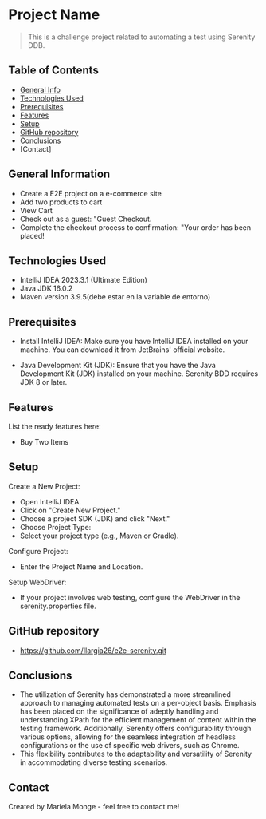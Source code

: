 # Project Name
> This is a challenge project related to automating a test using Serenity DDB.

## Table of Contents
* [General Info](#general-information)
* [Technologies Used](#technologies-used)
* [Prerequisites](#Prerequisites)
* [Features](#features)
* [Setup](#setup)
* [GitHub repository](#GitHub-repository)
* [Conclusions](#Conclusions)
* [Contact]

## General Information
- Create a E2E project on a e-commerce site 
- Add two products to cart
- View Cart
- Check out as a guest: "Guest Checkout.
- Complete the checkout process to confirmation: "Your order has been placed!

## Technologies Used
- IntelliJ IDEA 2023.3.1 (Ultimate Edition)
- Java JDK 16.0.2
- Maven version 3.9.5(debe estar en la variable de entorno)

## Prerequisites
- Install IntelliJ IDEA:
Make sure you have IntelliJ IDEA installed on your machine. You can download it from JetBrains' official website.

- Java Development Kit (JDK):
Ensure that you have the Java Development Kit (JDK) installed on your machine. Serenity BDD requires JDK 8 or later.

## Features
List the ready features here:
- Buy Two Items


## Setup
Create a New Project:

- Open IntelliJ IDEA.
- Click on "Create New Project."
- Choose a project SDK (JDK) and click "Next."
- Choose Project Type:
- Select your project type (e.g., Maven or Gradle).

Configure Project:

- Enter the Project Name and Location.

Setup WebDriver:

- If your project involves web testing, configure the WebDriver in the serenity.properties file.


## GitHub repository
- https://github.com/Ilargia26/e2e-serenity.git

## Conclusions
- The utilization of Serenity has demonstrated a more streamlined approach to managing automated tests on a per-object basis. 
Emphasis has been placed on the significance of adeptly handling and understanding XPath for the efficient management of content within the testing framework. 
Additionally, Serenity offers configurability through various options, allowing for the seamless integration of headless configurations or the use of specific web drivers, such as Chrome. 
- This flexibility contributes to the adaptability and versatility of Serenity in accommodating diverse testing scenarios.


## Contact
Created by Mariela Monge - feel free to contact me!



